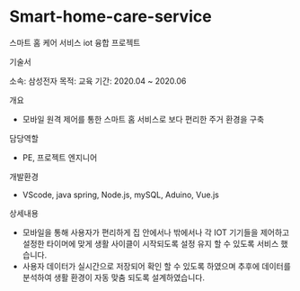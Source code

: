 # Smart-home-care-service
스마트 홈 케어 서비스 iot 융합 프로젝트

기술서

소속: 삼성전자 
목적: 교육 
기간: 2020.04 ~ 2020.06

개요
 - 모바일 원격 제어를 통한 스마트 홈 서비스로 보다 편리한 주거 환경을 구축
 
담당역할
 - PE, 프로젝트 엔지니어
 
개발환경
 - VScode, java spring, Node.js, mySQL, Aduino, Vue.js
 
상세내용
 - 모바일을 통해 사용자가 편리하게 집 안에서나 밖에서나 각 IOT 기기들을 제어하고 설정한 타이머에 맞게 생활 사이클이 시작되도록 설정 유지 할 수 있도록 서비스 했습니다.
 - 사용자 데이터가 실시간으로 저장되어 확인 할 수 있도록 하였으며 추후에 데이터를 분석하여 생활 환경이 자동 맞춤 되도록 설계하였습니다.
